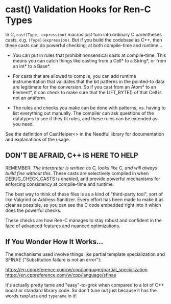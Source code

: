 # cast() Validation Hooks for Ren-C Types

In C, `cast(Type, expression)` macros just turn into ordinary C parentheses
casts, e.g. `(Type)(expression)`.  But if you build the codebase as C++, then
these casts can do powerful checking, at both compile-time and runtime...

* You can put in rules that prohibit nonsensical casts at compile-time.  This
  means you can catch things like casting from a Cell* to a String*, or
  from an int* to a Base*.

* For casts that are allowed to compile, you can add runtime instrumentation
  that validates that the bit patterns in the pointed-to data are legitimate
  for the conversion.  So if you cast from an Atom* to an Element*, it can
  check to make sure that the LIFT_BYTE() of that Cell is not an antiform.

* The rules and checks you make can be done with patterns, vs. having to list
  everything out manually.  The compiler can ask questions of the datatypes
  to see if they fit rules, and these rules can be extended as you need.

See the definition of CastHelper<> in the Needful library for documentation
and explanations of the usage.

## **DON'T BE AFRAID, C++ IS HERE TO HELP**

REMEMBER: *The interpreter is written as C, looks like C, and will always
build fine without this.*  These casts are selectively compiled in when
DEBUG_CHECK_CASTS is enabled, and provide powerful mechanisms for enforcing
consistency at compile-time and runtime.

The best way to think of these files is as a kind of "third-party tool", sort
of like Valgrind or Address Sanitizer.  Every effort has been made to make
it as clear as possible, so you can see the C code embedded right into it
which does the powerful checks.

These checks are how Ren-C manages to stay robust and confident in the face
of advanced features and nuanced optimizations.

## If You Wonder How It Works...

The mechanisms used involve things like partial template specialization and
SFINAE ("Substitution failure is not an error"):

   https://en.cppreference.com/w/cpp/language/partial_specialization
   https://en.cppreference.com/w/cpp/language/sfinae

It's actually pretty tame and "easy"-to-grok when compared to a lot of C++
boost or standard library code.  So don't tune out just because it has the
words `template` and `typename` in it!
